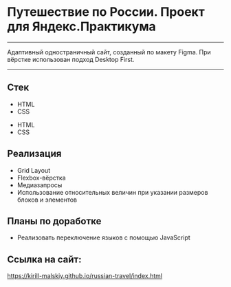 # Путешествие по России. Проект для Яндекс.Практикума

---

Адаптивный одностраничный сайт, созданный по макету Figma.
При вёрстке использован подход Desktop First.

---

## Стек
* HTML
* CSS

- HTML
- CSS

## Реализация

- Grid Layout
- Flexbox-вёрстка
- Медиазапросы
- Использование относительных величин при указании размеров блоков и элементов

## Планы по доработке
- Реализовать переключение языков с помощью JavaScript

## Ссылка на сайт:

https://kirill-malskiy.github.io/russian-travel/index.html 



